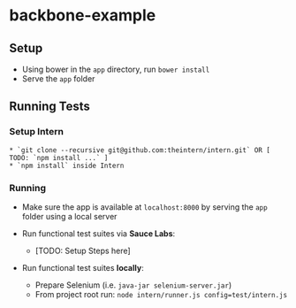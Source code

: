 backbone-example
=============


## Setup

* Using bower in the `app` directory, run `bower install`
* Serve the `app` folder

## Running Tests

### Setup Intern

	* `git clone --recursive git@github.com:theintern/intern.git` OR [ TODO: `npm install ...` ]
	* `npm install` inside Intern

### Running

* Make sure the app is available at `localhost:8000` by serving the `app` folder using a local server

* Run functional test suites via **Sauce Labs**:
	* [TODO: Setup Steps here]
* Run functional test suites **locally**:
	* Prepare Selenium (i.e. `java-jar selenium-server.jar`)
	* From project root run: `node intern/runner.js config=test/intern.js`
